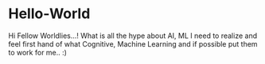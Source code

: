 # Hello-World
Hi Fellow Worldlies...!
What is all the hype about AI, ML I need to realize and feel first hand of what 
Cognitive, Machine Learning and if possible put them to work for me.. :)
